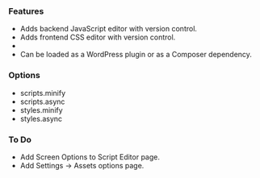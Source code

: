 ### Features
* Adds backend JavaScript editor with version control.
* Adds frontend CSS editor with version control.
*
* Can be loaded as a WordPress plugin or as a Composer dependency.

### Options

* scripts.minify
* scripts.async
* styles.minify
* styles.async

### To Do
* Add Screen Options to Script Editor page.
* Add Settings -> Assets options page.